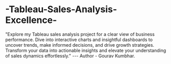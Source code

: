 # -Tableau-Sales-Analysis-Excellence-
 "Explore my Tableau sales analysis project for a clear view of business performance. Dive into interactive charts and insightful dashboards to uncover trends, make informed decisions, and drive growth strategies. Transform your data into actionable insights and elevate your understanding of sales dynamics effortlessly."
                                --- Author - Gourav Kumbhar.
